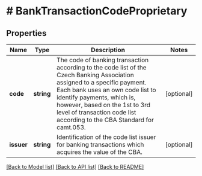 # # BankTransactionCodeProprietary

## Properties

Name | Type | Description | Notes
------------ | ------------- | ------------- | -------------
**code** | **string** | The code of banking transaction according to the code list of the Czech Banking Association assigned to a specific payment. Each bank uses an own code list to identify payments, which is, however, based on the 1st to 3rd level of transaction code list according to the CBA Standard for camt.053. | [optional]
**issuer** | **string** | Identification of the code list issuer for banking transactions which acquires the value of the CBA. | [optional]

[[Back to Model list]](../../README.md#models) [[Back to API list]](../../README.md#endpoints) [[Back to README]](../../README.md)

